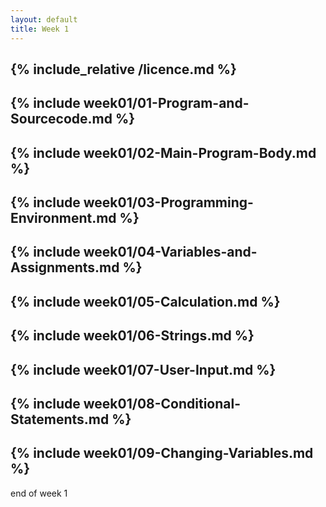 ```yaml
---
layout: default
title: Week 1
---
```

{% include_relative /licence.md %}
---
{% include week01/01-Program-and-Sourcecode.md %}
---
{% include week01/02-Main-Program-Body.md %}
---
{% include week01/03-Programming-Environment.md %}
---
{% include week01/04-Variables-and-Assignments.md %}
---
{% include week01/05-Calculation.md %}
---
{% include week01/06-Strings.md %}
---
{% include week01/07-User-Input.md %}
---
{% include week01/08-Conditional-Statements.md %}
---
{% include week01/09-Changing-Variables.md %}
---
end of week 1